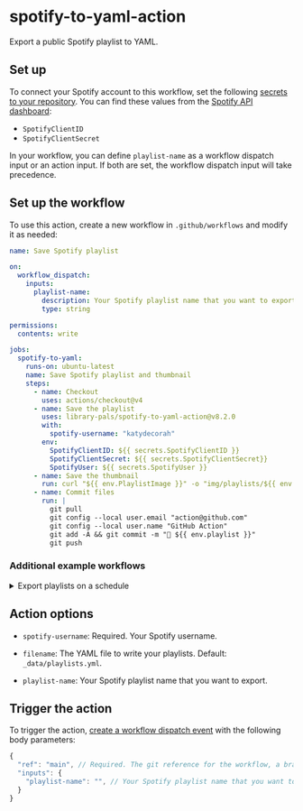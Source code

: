 # spotify-to-yaml-action

Export a public Spotify playlist to YAML.

## Set up

To connect your Spotify account to this workflow, set the following [secrets to your repository](https://docs.github.com/en/actions/security-guides/encrypted-secrets#creating-encrypted-secrets-for-a-repository). You can find these values from the [Spotify API dashboard](https://developer.spotify.com/dashboard):

- `SpotifyClientID`
- `SpotifyClientSecret`

In your workflow, you can define `playlist-name` as a workflow dispatch input or an action input. If both are set, the workflow dispatch input will take precedence.

<!-- START GENERATED DOCUMENTATION -->

## Set up the workflow

To use this action, create a new workflow in `.github/workflows` and modify it as needed:

```yml
name: Save Spotify playlist

on:
  workflow_dispatch:
    inputs:
      playlist-name:
        description: Your Spotify playlist name that you want to export.
        type: string

permissions:
  contents: write

jobs:
  spotify-to-yaml:
    runs-on: ubuntu-latest
    name: Save Spotify playlist and thumbnail
    steps:
      - name: Checkout
        uses: actions/checkout@v4
      - name: Save the playlist
        uses: library-pals/spotify-to-yaml-action@v8.2.0
        with:
          spotify-username: "katydecorah"
        env:
          SpotifyClientID: ${{ secrets.SpotifyClientID }}
          SpotifyClientSecret: ${{ secrets.SpotifyClientSecret}}
          SpotifyUser: ${{ secrets.SpotifyUser }}
      - name: Save the thumbnail
        run: curl "${{ env.PlaylistImage }}" -o "img/playlists/${{ env.PlaylistImageOutput }}"
      - name: Commit files
        run: |
          git pull
          git config --local user.email "action@github.com"
          git config --local user.name "GitHub Action"
          git add -A && git commit -m "🎵 ${{ env.playlist }}"
          git push
```

### Additional example workflows

<details>
<summary>Export playlists on a schedule</summary>

```yml
name: Export playlists on a schedule
run-name: Export playlist ${{ inputs['playlist-name'] }}

on:
  # Run every three months on the 20th to get the seasonal playlist
  schedule:
    - cron: "00 01 20 Mar,Jun,Sep,Dec *"
  # Run on demand to get any playlist
  workflow_dispatch:
    inputs:
      playlist-name:
        description: Your Spotify playlist name that you want to export.
        type: string

permissions:
  contents: write

jobs:
  spotify-to-yaml:
    runs-on: ubuntu-latest
    name: Save Spotify playlist and thumbnail
    steps:
      - name: Checkout
        uses: actions/checkout@v4
      # For this Spotify user, they have a predicable schem for setting the playlist name
      # Examples: 2019/2020 Winter, 2020 Spring, 2020 Summer, 2020 Fall
      # This step sets the playlist name based on the current month when the workflow runs
      - name: Determine Playlist Name Based on Season
        run: |
          MONTH=$(date +%m)
          YEAR=$(date +%Y)
          case $MONTH in
            03)
              echo "PLAYLIST_NAME=$(($YEAR - 1))/${YEAR} Winter" >> $GITHUB_ENV
              ;;
            06)
              echo "PLAYLIST_NAME=${YEAR} Spring" >> $GITHUB_ENV
              ;;
            09)
              echo "PLAYLIST_NAME=${YEAR} Summer" >> $GITHUB_ENV
              ;;
            12)
              echo "PLAYLIST_NAME=${YEAR} Fall" >> $GITHUB_ENV
              ;;
          esac
      # This step saves the playlist using the determined name
      - name: Export the playlist
        uses: library-pals/spotify-to-yaml-action@v8.2.0
        with:
          spotify-username: "katydecorah"
          # If the playlist name is provided, use it
          # The workflow_dispatch input playlist-name takes precedence
          playlist-name: ${{ env.PLAYLIST_NAME }}
        env:
          SpotifyClientID: ${{ secrets.SpotifyClientID }}
          SpotifyClientSecret: ${{ secrets.SpotifyClientSecret}}
          SpotifyUser: ${{ secrets.SpotifyUser }}
      - name: Save the thumbnail
        run: curl "${{ env.PlaylistImage }}" -o "img/playlists/${{ env.PlaylistImageOutput }}"
      - name: Commit files
        run: |
          git pull
          git config --local user.email "action@github.com"
          git config --local user.name "GitHub Action"
          git add -A && git commit -m "🎵 ${{ env.playlist }}"
          git push
```

</details>

## Action options

- `spotify-username`: Required. Your Spotify username.

- `filename`: The YAML file to write your playlists. Default: `_data/playlists.yml`.

- `playlist-name`: Your Spotify playlist name that you want to export.

## Trigger the action

To trigger the action, [create a workflow dispatch event](https://docs.github.com/en/rest/actions/workflows#create-a-workflow-dispatch-event) with the following body parameters:

```js
{
  "ref": "main", // Required. The git reference for the workflow, a branch or tag name.
  "inputs": {
    "playlist-name": "", // Your Spotify playlist name that you want to export.
  }
}
```

<!-- END GENERATED DOCUMENTATION -->
